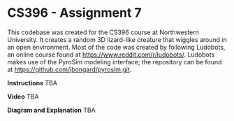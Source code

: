 # CS396 - Assignment 7
This codebase was created for the CS396 course at Northwestern University. It creates a random 3D lizard-like creature that wiggles around in an open environment. Most of the code was created by following Ludobots, an online course found at https://www.reddit.com/r/ludobots/. Ludobots makes use of the PyroSim modeling interface; the repository can be found at https://github.com/jbongard/pyrosim.git.

**Instructions**
TBA

**Video**
TBA

**Diagram and Explanation**
TBA
